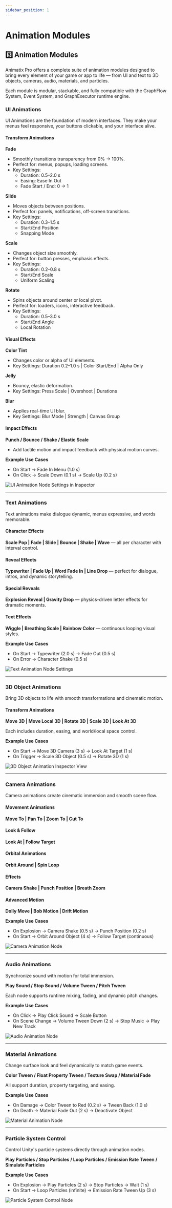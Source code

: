 ```yaml
---
sidebar_position: 1
---
```


# Animation Modules

## 3️⃣ Animation Modules

Animatix Pro offers a complete suite of animation modules designed to bring every element of your game or app to life — from UI and text to 3D objects, cameras, audio, materials, and particles.

Each module is modular, stackable, and fully compatible with the GraphFlow System, Event System, and GraphExecutor runtime engine.

### UI Animations

UI Animations are the foundation of modern interfaces. They make your menus feel responsive, your buttons clickable, and your interface alive.

#### Transform Animations

**Fade**
- Smoothly transitions transparency from 0% → 100%.
- Perfect for: menus, popups, loading screens.
- Key Settings:
  - Duration: 0.5–2.0 s
  - Easing: Ease In Out
  - Fade Start / End: 0 → 1

**Slide**
- Moves objects between positions.
- Perfect for: panels, notifications, off-screen transitions.
- Key Settings:
  - Duration: 0.3–1.5 s
  - Start/End Position
  - Snapping Mode

**Scale**
- Changes object size smoothly.
- Perfect for: button presses, emphasis effects.
- Key Settings:
  - Duration: 0.2–0.8 s
  - Start/End Scale
  - Uniform Scaling

**Rotate**
- Spins objects around center or local pivot.
- Perfect for: loaders, icons, interactive feedback.
- Key Settings:
  - Duration: 0.5–3.0 s
  - Start/End Angle
  - Local Rotation

#### Visual Effects

**Color Tint**
- Changes color or alpha of UI elements.
- Key Settings: Duration 0.2–1.0 s | Color Start/End | Alpha Only

**Jelly**
- Bouncy, elastic deformation.
- Key Settings: Press Scale | Overshoot | Durations

**Blur**
- Applies real-time UI blur.
- Key Settings: Blur Mode | Strength | Canvas Group

#### Impact Effects

**Punch / Bounce / Shake / Elastic Scale**
- Add tactile motion and impact feedback with physical motion curves.

**Example Use Cases**
- On Start → Fade In Menu (1.0 s)
- On Click → Scale Down (0.1 s) → Scale Up (0.2 s)

![UI Animation Node Settings in Inspector](/img/screenshots/14-ui-animation-node-settings.png)

---

### Text Animations

Text animations make dialogue dynamic, menus expressive, and words memorable.

#### Character Effects
**Scale Pop | Fade | Slide | Bounce | Shake | Wave** — all per character with interval control.

#### Reveal Effects
**Typewriter | Fade Up | Word Fade In | Line Drop** — perfect for dialogue, intros, and dynamic storytelling.

#### Special Reveals
**Explosion Reveal | Gravity Drop** — physics-driven letter effects for dramatic moments.

#### Text Effects
**Wiggle | Breathing Scale | Rainbow Color** — continuous looping visual styles.

**Example Use Cases**
- On Start → Typewriter (2.0 s) → Fade Out (0.5 s)
- On Error → Character Shake (0.5 s)

![Text Animation Node Settings](/img/screenshots/15-text-animation-character-word-modes.png)

---

### 3D Object Animations

Bring 3D objects to life with smooth transformations and cinematic motion.

#### Transform Animations
**Move 3D | Move Local 3D | Rotate 3D | Scale 3D | Look At 3D**

Each includes duration, easing, and world/local space control.

**Example Use Cases**
- On Start → Move 3D Camera (3 s) → Look At Target (1 s)
- On Trigger → Scale 3D Object (0.5 s) → Rotate 3D (1 s)

![3D Object Animation Inspector View](/img/screenshots/16-3d-object-animation-inspector.png)

---

### Camera Animations

Camera animations create cinematic immersion and smooth scene flow.

#### Movement Animations
**Move To | Pan To | Zoom To | Cut To**

#### Look & Follow
**Look At | Follow Target**

#### Orbital Animations
**Orbit Around | Spin Loop**

#### Effects
**Camera Shake | Punch Position | Breath Zoom**

#### Advanced Motion
**Dolly Move | Bob Motion | Drift Motion**

**Example Use Cases**
- On Explosion → Camera Shake (0.5 s) → Punch Position (0.2 s)
- On Start → Orbit Around Object (4 s) → Follow Target (continuous)

![Camera Animation Node](/img/screenshots/17-camera-animation-movement-effects.png)

---

### Audio Animations

Synchronize sound with motion for total immersion.

**Play Sound / Stop Sound / Volume Tween / Pitch Tween**

Each node supports runtime mixing, fading, and dynamic pitch changes.

**Example Use Cases**
- On Click → Play Click Sound → Scale Button
- On Scene Change → Volume Tween Down (2 s) → Stop Music → Play New Track

![Audio Animation Node](/img/screenshots/18-audio-animation-volume-pitch.png)

---

### Material Animations

Change surface look and feel dynamically to match game events.

**Color Tween / Float Property Tween / Texture Swap / Material Fade**

All support duration, property targeting, and easing.

**Example Use Cases**
- On Damage → Color Tween to Red (0.2 s) → Tween Back (1.0 s)
- On Death → Material Fade Out (2 s) → Deactivate Object

![Material Animation Node](/img/screenshots/19-material-animation-color-fade.png)

---

### Particle System Control

Control Unity's particle systems directly through animation nodes.

**Play Particles / Stop Particles / Loop Particles / Emission Rate Tween / Simulate Particles**

**Example Use Cases**
- On Explosion → Play Particles (2 s) → Stop Particles → Wait (1 s)
- On Start → Loop Particles (infinite) → Emission Rate Tween Up (3 s)

![Particle System Control Node](/img/screenshots/20-particle-system-emission-tween.png)